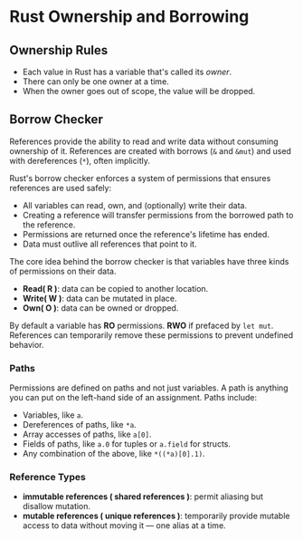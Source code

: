 # Rust Ownership and Borrowing

## Ownership Rules
- Each value in Rust has a variable that's called its *owner*.
- There can only be one owner at a time.
- When the owner goes out of scope, the value will be dropped.

## Borrow Checker

References provide the ability to read and write data without consuming ownership of it. 
References are created with borrows (`&` and `&mut`) and used with dereferences (`*`), often implicitly.

Rust's borrow checker enforces a system of permissions that ensures references are used safely:

- All variables can read, own, and (optionally) write their data.
- Creating a reference will transfer permissions from the borrowed path to the reference.
- Permissions are returned once the reference's lifetime has ended.
- Data must outlive all references that point to it.


The core idea behind the borrow checker is that variables have three kinds of permissions on their data.

- **Read( R )**: data can be copied to another location.
- **Write( W )**: data can be mutated in place.
- **Own( O )**: data can be owned or dropped.

By default a variable has **RO** permissions. **RWO** if prefaced by `let mut`.
References can temporarily remove these permissions to prevent undefined behavior.

### Paths

Permissions are defined on paths and not just variables. A path is anything you 
can put on the left-hand side of an assignment. Paths include:

- Variables, like `a`.
- Dereferences of paths, like `*a`.
- Array accesses of paths, like `a[0]`.
- Fields of paths, like `a.0` for tuples or `a.field` for structs.
- Any combination of the above, like `*((*a)[0].1)`.

### Reference Types

- **immutable references ( shared references )**: permit aliasing but disallow mutation.
- **mutable references ( unique references )**: temporarily provide mutable access to data without moving it — one alias at a time.
